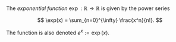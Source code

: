 The *exponential function* $\exp: \mathbb{R} \to \mathbb{R}$ is given by the power series 

$$
\exp(x) = \sum_{n=0}^{\infty} \frac{x^n}{n!}.
$$

The function is also denoted $e^x := \exp(x)$.
